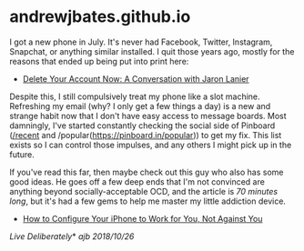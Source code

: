 # andrewjbates.github.io

I got a new phone in July. It's never had Facebook, Twitter, Instagram, Snapchat, or anything similar installed. I quit those years ago, mostly for the reasons that ended up being put into print here:

* [Delete Your Account Now: A Conversation with Jaron Lanier](https://lareviewofbooks.org/article/delete-your-account-a-conversation-with-jaron-lanier/#!)

Despite this, I still compulsively treat my phone like a slot machine. Refreshing my email (why? I only get a few things a day) is a new and strange habit now that I don't have easy access to message boards. Most damningly, I've started constantly checking the social side of Pinboard ([/recent](https://pinboard.in/recent) and /popular(https://pinboard.in/popular)) to get my fix. This list exists so I can control those impulses, and any others I might pick up in the future.

If you've read this far, then maybe check out this guy who also has some good ideas. He goes off a few deep ends that I'm not convinced are anything beyond socially-acceptable OCD, and the article is _70 minutes long_, but it's had a few gems to help me master my little addiction device.

 * [How to Configure Your iPhone to Work for You, Not Against You](https://betterhumans.coach.me/how-to-set-up-your-iphone-for-productivity-focus-and-your-own-longevity-bb27a68cc3d8)

 
*Live Deliberately** _ajb 2018/10/26_